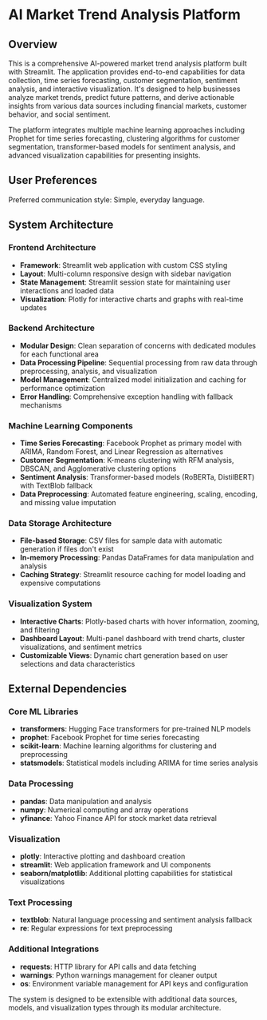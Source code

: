 # AI Market Trend Analysis Platform

## Overview

This is a comprehensive AI-powered market trend analysis platform built with Streamlit. The application provides end-to-end capabilities for data collection, time series forecasting, customer segmentation, sentiment analysis, and interactive visualization. It's designed to help businesses analyze market trends, predict future patterns, and derive actionable insights from various data sources including financial markets, customer behavior, and social sentiment.

The platform integrates multiple machine learning approaches including Prophet for time series forecasting, clustering algorithms for customer segmentation, transformer-based models for sentiment analysis, and advanced visualization capabilities for presenting insights.

## User Preferences

Preferred communication style: Simple, everyday language.

## System Architecture

### Frontend Architecture
- **Framework**: Streamlit web application with custom CSS styling
- **Layout**: Multi-column responsive design with sidebar navigation
- **State Management**: Streamlit session state for maintaining user interactions and loaded data
- **Visualization**: Plotly for interactive charts and graphs with real-time updates

### Backend Architecture
- **Modular Design**: Clean separation of concerns with dedicated modules for each functional area
- **Data Processing Pipeline**: Sequential processing from raw data through preprocessing, analysis, and visualization
- **Model Management**: Centralized model initialization and caching for performance optimization
- **Error Handling**: Comprehensive exception handling with fallback mechanisms

### Machine Learning Components
- **Time Series Forecasting**: Facebook Prophet as primary model with ARIMA, Random Forest, and Linear Regression as alternatives
- **Customer Segmentation**: K-means clustering with RFM analysis, DBSCAN, and Agglomerative clustering options
- **Sentiment Analysis**: Transformer-based models (RoBERTa, DistilBERT) with TextBlob fallback
- **Data Preprocessing**: Automated feature engineering, scaling, encoding, and missing value imputation

### Data Storage Architecture
- **File-based Storage**: CSV files for sample data with automatic generation if files don't exist
- **In-memory Processing**: Pandas DataFrames for data manipulation and analysis
- **Caching Strategy**: Streamlit resource caching for model loading and expensive computations

### Visualization System
- **Interactive Charts**: Plotly-based charts with hover information, zooming, and filtering
- **Dashboard Layout**: Multi-panel dashboard with trend charts, cluster visualizations, and sentiment metrics
- **Customizable Views**: Dynamic chart generation based on user selections and data characteristics

## External Dependencies

### Core ML Libraries
- **transformers**: Hugging Face transformers for pre-trained NLP models
- **prophet**: Facebook Prophet for time series forecasting
- **scikit-learn**: Machine learning algorithms for clustering and preprocessing
- **statsmodels**: Statistical models including ARIMA for time series analysis

### Data Processing
- **pandas**: Data manipulation and analysis
- **numpy**: Numerical computing and array operations
- **yfinance**: Yahoo Finance API for stock market data retrieval

### Visualization
- **plotly**: Interactive plotting and dashboard creation
- **streamlit**: Web application framework and UI components
- **seaborn/matplotlib**: Additional plotting capabilities for statistical visualizations

### Text Processing
- **textblob**: Natural language processing and sentiment analysis fallback
- **re**: Regular expressions for text preprocessing

### Additional Integrations
- **requests**: HTTP library for API calls and data fetching
- **warnings**: Python warnings management for cleaner output
- **os**: Environment variable management for API keys and configuration

The system is designed to be extensible with additional data sources, models, and visualization types through its modular architecture.